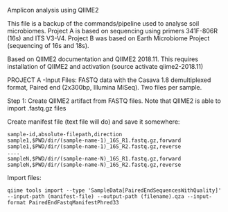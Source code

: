 Amplicon analysis using QIIME2

This file is a backup of the commands/pipeline used to analyse soil microbiomes. Project A is based on sequencing using primers 341F-806R (16s) and ITS V3-V4. Project B was based on Earth Microbiome Project (sequencing of 16s and 18s).

Based on QIIME2 documentation and QIIME2 2018.11. This requires installation of QIIME2 and activation (source activate qiime2-2018.11)

PROJECT A
-Input Files: FASTQ data with the Casava 1.8 demultiplexed format, Paired end (2x300bp, Illumina MiSeq). Two files per sample.

Step 1: Create QIIME2 artifact from FASTQ files. Note that QIIME2 is able to import .fastq.gz files

Create manifest file (text file will do) and save it somewhere:

	sample-id,absolute-filepath,direction
	sample1,$PWD/dir/(sample-name-1)_16S_R1.fastq.gz,forward
	sample1,$PWD/dir/(sample-name-1)_16S_R2.fastq.gz,reverse
	....
	sampleN,$PWD/dir/(sample-name-N)_16S_R1.fastq.gz,forward
	sampleN,$PWD/dir/(sample-name-N)_16S_R2.fastq.gz,reverse

Import files:

	qiime tools import --type 'SampleData[PairedEndSequencesWithQuality]' --input-path (manifest-file) --output-path (filename).qza --input-format PairedEndFastqManifestPhred33

